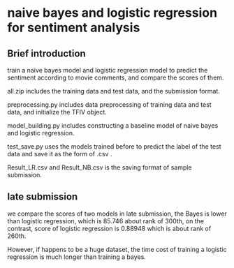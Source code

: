 # naive bayes and logistic regression for sentiment analysis

## Brief introduction

train a naive bayes model and logistic regression model to predict the sentiment according to movie comments, and compare the scores of them.

all.zip includes the training data and test data, and the submission format.

preprocessing.py includes data preprocessing of training data and test data, and initialize the TFIV object.

model_building.py includes constructing a baseline model of naive bayes and logistic regression.

test_save.py uses the models trained before to predict the label of the test data and save it as the form of .csv .

Result_LR.csv and Result_NB.csv is the saving format of sample submission.

## late submission
we compare the scores of two models in late submission, the Bayes is lower than logistic regression, which is 85.746 about rank of 300th, on the contrast, score of logistic regression is 0.88948 which is about rank of 260th.

However, if happens to be a huge dataset, the time cost of training a logistic regression is much longer than training a bayes.